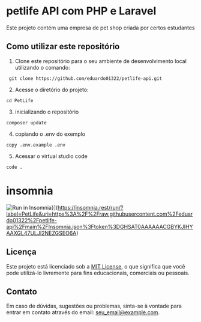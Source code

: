 # petlife API com PHP e Laravel

Este projeto contém uma empresa de pet shop criada por certos estudantes

## Como utilizar este repositório

1. Clone este repositório para o seu ambiente de desenvolvimento local utilizando o comando:
```
 git clone https://github.com/eduardo01322/petlife-api.git
```
2. Acesse o diretório do projeto:
```
cd PetLife
```
3. inicializando o repositório
```
composer update
```
4. copiando o .env do exemplo
```
copy .env.example .env
```
5. Acessar o virtual studio code
```
code .
```
# insomnia

![Run in Insomnia}](https://insomnia.rest/images/run.svg)](https://insomnia.rest/run/?label=PetLife&uri=https%3A%2F%2Fraw.githubusercontent.com%2Feduardo01322%2Fpetlife-api%2Fmain%2FInsomnia.json%3Ftoken%3DGHSAT0AAAAAACGBYKJIHYAAXGL47ULJI2NEZGSEO6A)

## Licença

Este projeto está licenciado sob a [MIT License](LICENSE), o que significa que você pode utilizá-lo livremente para fins educacionais, comerciais ou pessoais.

## Contato

Em caso de dúvidas, sugestões ou problemas, sinta-se à vontade para entrar em contato através do email: seu_email@example.com.
